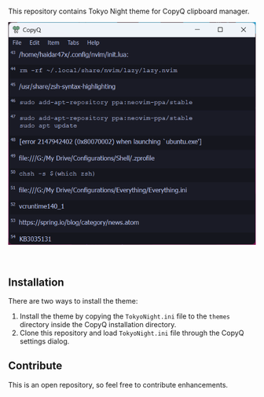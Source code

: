 <br />
This repository contains Tokyo Night theme for CopyQ clipboard manager.
<br />

<p align="center"><img src="./demo.png" alt="Demo screenshot" /></p>

<br />

## Installation

There are two ways to install the theme:

1. Install the theme by copying the `TokyoNight.ini` file to the `themes` directory inside the CopyQ installation directory.
2. Clone this repository and load `TokyoNight.ini` file through the CopyQ settings dialog.

## Contribute

This is an open repository, so feel free to contribute enhancements.
